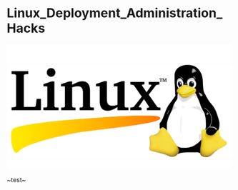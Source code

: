 # Linux_Deployment_Administration_Hacks
![img](https://github.com/nu11secur1ty/Linux_Deployment_Administration/blob/master/wallpaper/linux.jpg)


~test~

